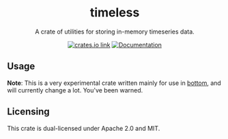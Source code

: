 <div align="center">
  <h1>timeless</h1>

  <p>
    A crate of utilities for storing in-memory timeseries data.
  </p>

[<img src="https://img.shields.io/crates/v/timeless.svg?style=flat-square" alt="crates.io link">](https://crates.io/crates/timeless)
[<img src="https://img.shields.io/badge/docs-stable-66c2a5?style=flat-square&labelColor=555555&logoColor=white" alt="Documentation">](https://docs.rs/timeless)

</div>

## Usage

**Note**: This is a very experimental crate written mainly for use in
[bottom](https://github.com/ClementTsang/bottom), and will currently
change a lot. You've been warned.

## Licensing

This crate is dual-licensed under Apache 2.0 and MIT.
